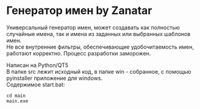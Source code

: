 # Генератор имен by Zanatar  

Универсальный генератор имен, может создавать как полностью случайные имена, так и имена из заданных или выбранных шаблонов имен.  
Не все внутренние фильтры, обеспечивающие удобочитаемость имен, работают корректно. Процесс разработки заморожен.  


Написан на Python/QT5  
В папке src лежит исходный код, в папке win - собранное, с помощью pyinstaller приложение для windows.  
Содержимое start.bat:  
```
cd main
main.exe
```
